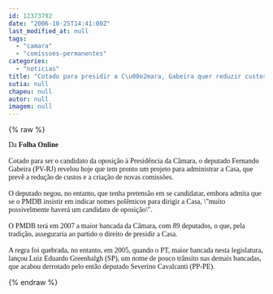 ```yaml
---
id: 12373792
date: "2006-10-25T14:41:00Z"
last_modified_at: null
tags:
  - "camara"
  - "comissoes-permanentes"
categories:
  - "noticias"
title: "Cotado para presidir a C\u00e2mara, Gabeira quer reduzir custos e criar comiss\u00f5es "
sutia: null
chapeu: null
autor: null
imagem: null
---
```

{% raw %}
<p><P><FONT face=\"Times New Roman\"><FONT face=Verdana>Da <B>Folha Online</B><BR><BR>Cotado para ser o candidato da oposição à Presidência da Câmara, o deputado Fernando Gabeira (PV-RJ) revelou hoje que tem pronto um projeto para administrar a Casa, que prevê a redução de custos e a criação de novas comissões. <BR><BR>O deputado negou, no entanto, que tenha pretensão em se candidatar, embora admita que se o PMDB insistir em indicar nomes polêmicos para dirigir a Casa, \"muito possivelmente haverá um candidato de oposição\". <BR><BR>O PMDB terá em 2007 a maior bancada da Câmara, com 89 deputados, o que, pela tradição, asseguraria ao partido o direito de presidir a Casa.<BR><BR>A regra foi quebrada, no entanto, em 2005, quando o PT, maior bancada nesta legislatura, lançou Luiz Eduardo Greenhalgh (SP), um nome de pouco trânsito nas demais bancadas, que acabou derrotado pelo então deputado Severino Cavalcanti (PP-PE).</FONT> </P></FONT> </p>
{% endraw %}